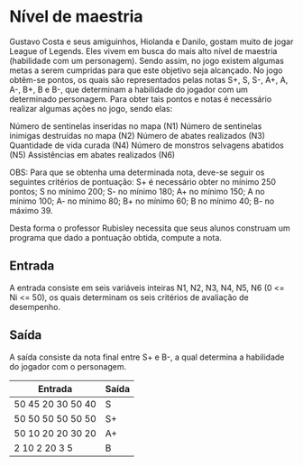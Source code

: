 # Nível de maestria

Gustavo Costa e seus amiguinhos, Hiolanda e Danilo, gostam muito de jogar League of Legends. Eles vivem em busca do mais alto nível de maestria (habilidade com um personagem). Sendo assim, no jogo existem algumas metas a serem cumpridas para que este objetivo seja alcançado. No jogo obtêm-se pontos, os quais são representados pelas notas S+, S, S-, A+, A, A-, B+, B e B-, que determinam a habilidade do jogador com um determinado personagem. Para obter tais pontos e notas é necessário realizar algumas ações no jogo, sendo elas:

Número de sentinelas inseridas no mapa (N1)
Número de sentinelas inimigas destruídas no mapa (N2)
Número de abates realizados (N3)
Quantidade de vida curada (N4)
Número de monstros selvagens abatidos (N5)
Assistências em abates realizados (N6)

OBS: Para que se obtenha uma determinada nota, deve-se seguir os seguintes critérios de pontuação: S+ é necessário obter no mínimo 250 pontos; S no mínimo 200; S- no mínimo 180; A+ no mínimo 150; A no mínimo 100; A- no mínimo 80; B+ no mínimo 60; B no mínimo 40; B- no máximo 39.

Desta forma o professor Rubisley necessita que seus alunos construam um programa que dado a pontuação obtida, compute a nota.

## Entrada

A entrada consiste em seis variáveis inteiras N1, N2, N3, N4, N5, N6 (0 <= Ni <= 50), os quais determinam os seis critérios de avaliação de desempenho.

## Saída

A saída consiste da nota final entre S+ e B-, a qual determina a habilidade do jogador com o personagem.

| Entrada           | Saída |
| ----------------- | ----- |
| 50 45 20 30 50 40 | S     |
| 50 50 50 50 50 50 | S+    |
| 50 10 20 20 30 20 | A+    |
| 2 10 2 20 3 5     | B     |
